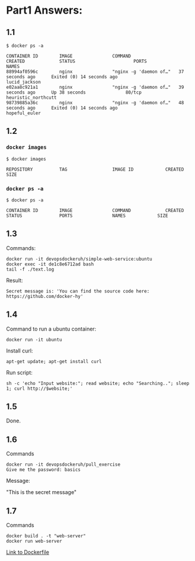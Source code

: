 # Part1 Answers:

## 1.1

```
$ docker ps -a

CONTAINER ID        IMAGE               COMMAND                  CREATED             STATUS                      PORTS               NAMES
88994af0596c        nginx               "nginx -g 'daemon of…"   37 seconds ago      Exited (0) 14 seconds ago                       lucid_jackson
e02aa8c921a1        nginx               "nginx -g 'daemon of…"   39 seconds ago      Up 38 seconds               80/tcp              heuristic_northcutt
98739885a36c        nginx               "nginx -g 'daemon of…"   48 seconds ago      Exited (0) 14 seconds ago                       hopeful_euler
```

## 1.2

### `docker images`

```
$ docker images

REPOSITORY          TAG                 IMAGE ID            CREATED             SIZE
```

### `docker ps -a`

```
$ docker ps -a

CONTAINER ID        IMAGE               COMMAND             CREATED             STATUS              PORTS               NAMES            SIZE
```

## 1.3

Commands:

```
docker run -it devopsdockeruh/simple-web-service:ubuntu
docker exec -it de1c8e6712ad bash
tail -f ./text.log
```

Result:

```
Secret message is: 'You can find the source code here: https://github.com/docker-hy'
```

## 1.4

Command to run a ubuntu container:

```
docker run -it ubuntu
```

Install curl:

```
apt-get update; apt-get install curl
```

Run script:

```
sh -c 'echo "Input website:"; read website; echo "Searching.."; sleep 1; curl http://$website;'
```

## 1.5

Done.

## 1.6

Commands

```
docker run -it devopsdockeruh/pull_exercise
Give me the password: basics
```

Message:

"This is the secret message"

## 1.7

Commands

```
docker build . -t "web-server"
docker run web-server

```

[Link to Dockerfile](1.7/Dockerfile)
